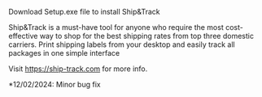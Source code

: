 Download Setup.exe file to install Ship&Track

Ship&Track is a must-have tool for anyone who require the most cost-effective way to shop for the best shipping rates from top three domestic carriers.
Print shipping labels from your desktop and easily track all packages in one simple interface

Visit https://ship-track.com for more info.

*12/02/2024: Minor bug fix
